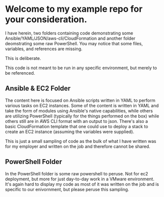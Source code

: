 Welcome to my example repo for your consideration.
=========

I have herein, two folders containing code demonstrating some Ansible/YAML/JSON/aws-cli/CloudFormation and another folder deomstrating some raw PowerShell. You may notice that some files, variables, and references are missing. 

This is deliberate. 

This code is not meant to be run in any specific environment, but merely to be referenced.

Ansible & EC2 Folder
-------------

The content here is focused on Ansible scripts written in YAML to perform various tasks on EC2 instances. Some of the content is written in YAML and take the form of modules using Ansible's native capabilities, while others are utilizing PowerShell (typically for the things performed on the box) while others still are in AWS CLI format with an output to json. There's also a basic CloudFormation template that one could use to deploy a stack to create an EC2 instance (assuming the variables were supplied). 

This is just a small sampling of code as the bulk of what I have written was for my employer and written on the job and therefore cannot be shared. 

PowerShell Folder
----------
In the PowerShell folder is some raw powershell to peruse. Not for ec2 deployment, but more for just day-to-day work in a VMware environment. It's again hard to display my code as most of it was written on the job and is specific to our enivornment, but please peruse this sampling.
